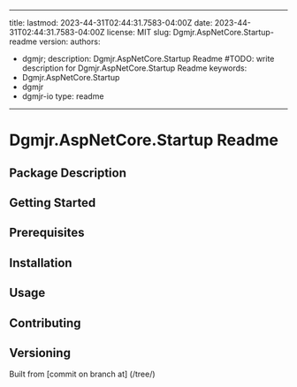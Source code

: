---

title:
lastmod: 2023-44-31T02:44:31.7583-04:00Z
date: 2023-44-31T02:44:31.7583-04:00Z
license: MIT
slug: Dgmjr.AspNetCore.Startup-readme
version:
authors:
- dgmjr;
description: Dgmjr.AspNetCore.Startup Readme #TODO: write description for Dgmjr.AspNetCore.Startup Readme
keywords:
- Dgmjr.AspNetCore.Startup
- dgmjr
- dgmjr-io
type: readme
------------

# Dgmjr.AspNetCore.Startup Readme

<!-- TODO: Write the contents of the Dgmjr.AspNetCore.Startup Readme file -->

## Package Description

## Getting Started

## Prerequisites

## Installation

## Usage

## Contributing

## Versioning

Built from [commit  on branch  at]
(/tree/)
